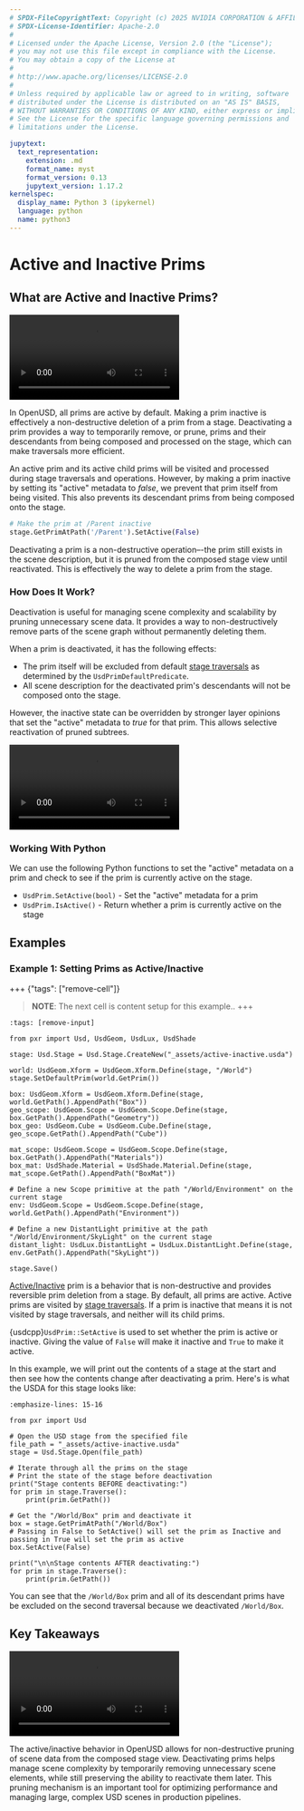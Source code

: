 ```yaml
---
# SPDX-FileCopyrightText: Copyright (c) 2025 NVIDIA CORPORATION & AFFILIATES. All rights reserved.
# SPDX-License-Identifier: Apache-2.0
#
# Licensed under the Apache License, Version 2.0 (the "License");
# you may not use this file except in compliance with the License.
# You may obtain a copy of the License at
#
# http://www.apache.org/licenses/LICENSE-2.0
#
# Unless required by applicable law or agreed to in writing, software
# distributed under the License is distributed on an "AS IS" BASIS,
# WITHOUT WARRANTIES OR CONDITIONS OF ANY KIND, either express or implied.
# See the License for the specific language governing permissions and
# limitations under the License.

jupytext:
  text_representation:
    extension: .md
    format_name: myst
    format_version: 0.13
    jupytext_version: 1.17.2
kernelspec:
  display_name: Python 3 (ipykernel)
  language: python
  name: python3
---
```

# Active and Inactive Prims

## What are Active and Inactive Prims?

![](../images/foundations/ActiveInactive_Definition.webm)

In OpenUSD, all prims are active by default. Making a prim inactive is effectively a non-destructive deletion of a prim from a stage. Deactivating a prim provides a way to temporarily remove, or prune, prims and their descendants from being composed and processed on the stage, which can make traversals more efficient.

An active prim and its active child prims will be visited and processed during stage traversals and operations. However, by making a prim inactive by setting its "active" metadata to _false_, we prevent that prim itself from being visited. This also prevents its descendant prims from being composed onto the stage.

```python
# Make the prim at /Parent inactive
stage.GetPrimAtPath('/Parent').SetActive(False)
```

Deactivating a prim is a non-destructive operation–-the prim still exists in the scene description, but it is pruned from the composed stage view until reactivated. This is effectively the way to delete a prim from the stage.

### How Does It Work?

Deactivation is useful for managing scene complexity and scalability by pruning unnecessary scene data. It provides a way to non-destructively remove parts of the scene graph without permanently deleting them.

When a prim is deactivated, it has the following effects:

* The prim itself will be excluded from default [stage traversals](./stage-traversal.md) as determined by the `UsdPrimDefaultPredicate`.
* All scene description for the deactivated prim's descendants will not be composed onto the stage.

However, the inactive state can be overridden by stronger layer opinions that set the "active" metadata to _true_ for that prim. This allows selective reactivation of pruned subtrees.

![ActiveInactivePython](../images/foundations/ActiveInactive_Python.webm)

### Working With Python

We can use the following Python functions to set the "active" metadata on a prim and check to see if the prim is currently active on the stage.

* `UsdPrim.SetActive(bool)` - Set the "active" metadata for a prim
* `UsdPrim.IsActive()` - Return whether a prim is currently active on the stage

## Examples

### Example 1: Setting Prims as Active/Inactive

+++ {"tags": ["remove-cell"]}
>**NOTE**: The next cell is content setup for this example..
+++
```{code-cell}
:tags: [remove-input]

from pxr import Usd, UsdGeom, UsdLux, UsdShade

stage: Usd.Stage = Usd.Stage.CreateNew("_assets/active-inactive.usda")

world: UsdGeom.Xform = UsdGeom.Xform.Define(stage, "/World")
stage.SetDefaultPrim(world.GetPrim())

box: UsdGeom.Xform = UsdGeom.Xform.Define(stage, world.GetPath().AppendPath("Box"))
geo_scope: UsdGeom.Scope = UsdGeom.Scope.Define(stage, box.GetPath().AppendPath("Geometry"))
box_geo: UsdGeom.Cube = UsdGeom.Cube.Define(stage, geo_scope.GetPath().AppendPath("Cube"))

mat_scope: UsdGeom.Scope = UsdGeom.Scope.Define(stage, box.GetPath().AppendPath("Materials"))
box_mat: UsdShade.Material = UsdShade.Material.Define(stage, mat_scope.GetPath().AppendPath("BoxMat"))

# Define a new Scope primitive at the path "/World/Environment" on the current stage
env: UsdGeom.Scope = UsdGeom.Scope.Define(stage, world.GetPath().AppendPath("Environment"))

# Define a new DistantLight primitive at the path "/World/Environment/SkyLight" on the current stage
distant_light: UsdLux.DistantLight = UsdLux.DistantLight.Define(stage, env.GetPath().AppendPath("SkyLight"))

stage.Save()
```

[Active/Inactive](<inv:usd:std#glossary:active / inactive>) prim is a behavior that is non-destructive and provides reversible prim deletion from a stage. By default, all prims are active. Active prims are visited by [stage traversals](./stage-traversal.md). If a prim is inactive that means it is not visited by stage traversals, and neither will its child prims.

{usdcpp}`UsdPrim::SetActive` is used to set whether the prim is active or inactive. Giving the value of `False` will make it inactive and `True` to make it active.

In this example, we will print out the contents of a stage at the start and then see how the contents change after deactivating a prim. Here's is what the USDA for this stage looks like:

```{code-cell}
:emphasize-lines: 15-16

from pxr import Usd

# Open the USD stage from the specified file
file_path = "_assets/active-inactive.usda"
stage = Usd.Stage.Open(file_path)

# Iterate through all the prims on the stage
# Print the state of the stage before deactivation
print("Stage contents BEFORE deactivating:")
for prim in stage.Traverse():
    print(prim.GetPath())

# Get the "/World/Box" prim and deactivate it
box = stage.GetPrimAtPath("/World/Box")
# Passing in False to SetActive() will set the prim as Inactive and passing in True will set the prim as active
box.SetActive(False)

print("\n\nStage contents AFTER deactivating:")
for prim in stage.Traverse():
    print(prim.GetPath())
```

You can see that the `/World/Box` prim and all of its descendant prims have be excluded on the second traversal because we deactivated `/World/Box`.

## Key Takeaways

![](../images/foundations/ActiveInactive_Inactive.webm)

The active/inactive behavior in OpenUSD allows for non-destructive pruning of scene data from the composed stage view. Deactivating prims helps manage scene complexity by temporarily removing unnecessary scene elements, while still
preserving the ability to reactivate them later. This pruning mechanism is an important tool for optimizing performance and managing large, complex USD scenes in production pipelines.



